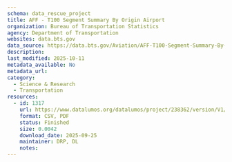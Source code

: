 ```yaml
---
schema: data_rescue_project 
title: AFF - T100 Segment Summary By Origin Airport
organization: Bureau of Transportation Statistics
agency: Department of Transportation
websites: data.bts.gov
data_source: https://data.bts.gov/Aviation/AFF-T100-Segment-Summary-By-Origin-Airport/r495-tyji/about_data
description: 
last_modified: 2025-10-11
metadata_available: No
metadata_url: 
category:
  - Science & Research 
  - Transportation 
resources:
  - id: 1317
    url: https://www.datalumos.org/datalumos/project/238362/version/V1/view
    format: CSV, PDF
    status: Finished
    size: 0.0042
    download_date: 2025-09-25
    maintainer: DRP, DL
    notes: 
---
```


